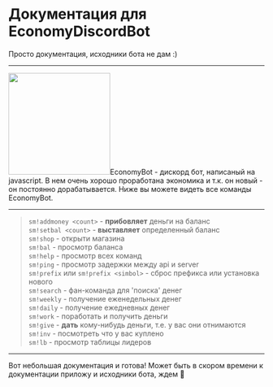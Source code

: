# Документация для EconomyDiscordBot
Просто документация, исходники бота не дам :)

____

<img src="https://i.ibb.co/nsvxZQj/image.jpg" width="200" />EconomyBot - дискорд бот, написаный на javascript. В нем очень хорошо проработана экономика и т.к. он новый - он постоянно дорабатывается. Ниже вы можете видеть все команды EconomyBot.

____

> `sm!addmoney <count>` - **прибовляет** деньги на баланс  
> `sm!setbal <count>` - **выставляет** определенный баланс  
> `sm!shop` - открыти магазина  
> `sm!bal` - просмотр баланса  
> `sm!help` - просмотр всех команд  
> `sm!ping` - просмотр задержки между api и server  
> `sm!prefix` или `sm!prefix <simbol>` - сброс префикса или установка нового  
> `sm!search` - фан-команда для 'поиска' денег  
> `sm!weekly` - получение еженедельных денег  
> `sm!daily` - получение ежедневных денег  
> `sm!work` - поработать и получить деньги  
> `sm!give` - **дать** кому-нибудь деньги, т.е. у вас они отнимаются  
> `sm!inv` - посмотреть что у вас куплено  
> `sm!lb` - просмотр таблицы лидеров  

____

Вот небольшая документация и готова! Может быть в скором времени к документации приложу и исходники бота, ждем 🥰